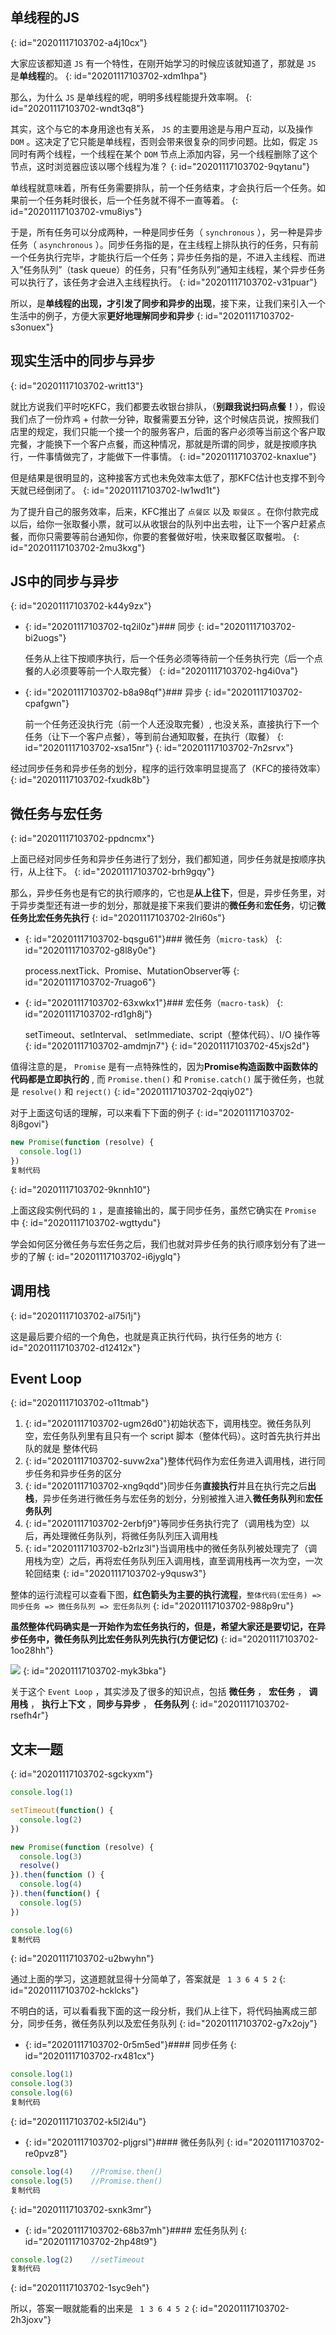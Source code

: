 ## 单线程的JS
{: id="20201117103702-a4j10cx"}

大家应该都知道 `JS` 有一个特性，在刚开始学习的时候应该就知道了，那就是 `JS` 是**单线程**的。
{: id="20201117103702-xdm1hpa"}

那么，为什么 `JS` 是单线程的呢，明明多线程能提升效率啊。
{: id="20201117103702-wndt3q8"}

其实，这个与它的本身用途也有关系， `JS` 的主要用途是与用户互动，以及操作 `DOM` 。这决定了它只能是单线程，否则会带来很复杂的同步问题。比如，假定 `JS` 同时有两个线程，一个线程在某个 `DOM` 节点上添加内容，另一个线程删除了这个节点，这时浏览器应该以哪个线程为准？
{: id="20201117103702-9qytanu"}

单线程就意味着，所有任务需要排队，前一个任务结束，才会执行后一个任务。如果前一个任务耗时很长，后一个任务就不得不一直等着。
{: id="20201117103702-vmu8iys"}

于是，所有任务可以分成两种，一种是同步任务（ `synchronous` ），另一种是异步任务（ `asynchronous` ）。同步任务指的是，在主线程上排队执行的任务，只有前一个任务执行完毕，才能执行后一个任务；异步任务指的是，不进入主线程、而进入”任务队列”（task queue）的任务，只有”任务队列”通知主线程，某个异步任务可以执行了，该任务才会进入主线程执行。
{: id="20201117103702-v31puar"}

所以，是**单线程的出现，才引发了同步和异步的出现**，接下来，让我们来引入一个生活中的例子，方便大家**更好地理解同步和异步**
{: id="20201117103702-s3onuex"}

## 现实生活中的同步与异步
{: id="20201117103702-writt13"}

就比方说我们平时吃KFC，我们都要去收银台排队，（**别跟我说扫码点餐！**），假设我们点了一份炸鸡 + 付款一分钟，取餐需要五分钟，这个时候店员说，按照我们店里的规定，我们只能一个接一个的服务客户，后面的客户必须等当前这个客户取完餐，才能换下一个客户点餐，而这种情况，那就是所谓的同步，就是按顺序执行，一件事情做完了，才能做下一件事情。
{: id="20201117103702-knaxlue"}

但是结果是很明显的，这种接客方式也未免效率太低了，那KFC估计也支撑不到今天就已经倒闭了。
{: id="20201117103702-lw1wd1t"}

为了提升自己的服务效率，后来，KFC推出了 `点餐区` 以及 `取餐区` 。在你付款完成以后，给你一张取餐小票，就可以从收银台的队列中出去啦，让下一个客户赶紧点餐，而你只需要等前台通知你，你要的套餐做好啦，快来取餐区取餐啦。
{: id="20201117103702-2mu3kxg"}

## JS中的同步与异步
{: id="20201117103702-k44y9zx"}

* {: id="20201117103702-tq2il0z"}### 同步
  {: id="20201117103702-bi2uogs"}

  任务从上往下按顺序执行，后一个任务必须等待前一个任务执行完（后一个点餐的人必须要等前一个人取完餐）
  {: id="20201117103702-hg4i0va"}
* {: id="20201117103702-b8a98qf"}### 异步
  {: id="20201117103702-cpafgwn"}

  前一个任务还没执行完（前一个人还没取完餐）, 也没关系，直接执行下一个任务（让下一个客户点餐），等到前台通知取餐，在执行（取餐）
  {: id="20201117103702-xsa15nr"}
{: id="20201117103702-7n2srvx"}

经过同步任务和异步任务的划分，程序的运行效率明显提高了（KFC的接待效率）
{: id="20201117103702-fxudk8b"}

## 微任务与宏任务
{: id="20201117103702-ppdncmx"}

上面已经对同步任务和异步任务进行了划分，我们都知道，同步任务就是按顺序执行，从上往下。
{: id="20201117103702-brh9gqy"}

那么，异步任务也是有它的执行顺序的，它也是**从上往下**，但是，异步任务里，对于异步类型还有进一步的划分，那就是接下来我们要讲的**微任务**和**宏任务**，切记**微任务比宏任务先执行**
{: id="20201117103702-2lri60s"}

* {: id="20201117103702-bqsgu61"}### 微任务（`micro-task`）
  {: id="20201117103702-g8l8y0e"}

  process.nextTick、Promise、MutationObserver等
  {: id="20201117103702-7ruago6"}
* {: id="20201117103702-63xwkx1"}### 宏任务（`macro-task`）
  {: id="20201117103702-rd1gh8j"}

  setTimeout、setInterval、 setImmediate、script（整体代码）、I/O 操作等
  {: id="20201117103702-amdmjn7"}
{: id="20201117103702-45xjs2d"}

值得注意的是， `Promise` 是有一点特殊性的，因为**Promise构造函数中函数体的代码都是立即执行的** , 而 `Promise.then()` 和 `Promise.catch()` 属于微任务，也就是 `resolve()` 和 `reject()`
{: id="20201117103702-2qqiy02"}

对于上面这句话的理解，可以来看下下面的例子
{: id="20201117103702-8j8govi"}

```javascript copyable
new Promise(function (resolve) {
  console.log(1)
})
复制代码
```
{: id="20201117103702-9knnh10"}

上面这段实例代码的 `1` ，是直接输出的，属于同步任务，虽然它确实在 `Promise` 中
{: id="20201117103702-wgttydu"}

学会如何区分微任务与宏任务之后，我们也就对异步任务的执行顺序划分有了进一步的了解
{: id="20201117103702-i6jyglq"}

## 调用栈
{: id="20201117103702-al75i1j"}

这是最后要介绍的一个角色，也就是真正执行代码，执行任务的地方
{: id="20201117103702-d12412x"}

## Event Loop
{: id="20201117103702-o11tmab"}

1. {: id="20201117103702-ugm26d0"}初始状态下，调用栈空。微任务队列空，宏任务队列里有且只有一个 script 脚本（整体代码）。这时首先执行并出队的就是 整体代码
2. {: id="20201117103702-suvw2xa"}整体代码作为宏任务进入调用栈，进行同步任务和异步任务的区分
3. {: id="20201117103702-xng9qdd"}同步任务**直接执行**并且在执行完之后**出栈**，异步任务进行微任务与宏任务的划分，分别被推入进入**微任务队列**和**宏任务队列**
4. {: id="20201117103702-2erbfj9"}等同步任务执行完了（调用栈为空）以后，再处理微任务队列，将微任务队列压入调用栈
5. {: id="20201117103702-b2rlz3l"}当调用栈中的微任务队列被处理完了（调用栈为空）之后，再将宏任务队列压入调用栈，直至调用栈再一次为空，一次轮回结束
{: id="20201117103702-y9qusw3"}

整体的运行流程可以查看下图，**红色箭头为主要的执行流程**，`整体代码(宏任务) => 同步任务 => 微任务队列 => 宏任务队列`
{: id="20201117103702-988p9ru"}

**虽然整体代码确实是一开始作为宏任务执行的，但是，希望大家还是要切记，在异步任务中，微任务队列比宏任务队列先执行(方便记忆)**
{: id="20201117103702-1oo28hh"}

![](assets/20201117103703-yktnfup.png)
{: id="20201117103702-myk3bka"}

关于这个 `Event Loop` ，其实涉及了很多的知识点，包括 **微任务** ， **宏任务** ， **调用栈** ， **执行上下文** ，**同步与异步** ， **任务队列**
{: id="20201117103702-rsefh4r"}

## 文末一题
{: id="20201117103702-sgckyxm"}

```javascript copyable
console.log(1)

setTimeout(function() {
  console.log(2)
})

new Promise(function (resolve) {
  console.log(3)
  resolve()
}).then(function () {
  console.log(4)
}).then(function() {
  console.log(5)
})

console.log(6)
复制代码
```
{: id="20201117103702-u2bwyhn"}

通过上面的学习，这道题就显得十分简单了，答案就是 ` 1 3 6 4 5 2`
{: id="20201117103702-hcklcks"}

不明白的话，可以看看我下面的这一段分析，我们从上往下，将代码抽离成三部分，同步任务，微任务队列以及宏任务队列
{: id="20201117103702-g7x2ojy"}

* {: id="20201117103702-0r5m5ed"}#### 同步任务
{: id="20201117103702-rx481cx"}

```javascript copyable
console.log(1)
console.log(3)
console.log(6)
复制代码
```
{: id="20201117103702-k5l2i4u"}

* {: id="20201117103702-pljgrsl"}#### 微任务队列
{: id="20201117103702-re0pvz8"}

```javascript copyable
console.log(4)    //Promise.then()
console.log(5)    //Promise.then()
复制代码
```
{: id="20201117103702-sxnk3mr"}

* {: id="20201117103702-68b37mh"}#### 宏任务队列
{: id="20201117103702-2hp48t9"}

```javascript copyable
console.log(2)    //setTimeout
复制代码
```
{: id="20201117103702-1syc9eh"}

所以，答案一眼就能看的出来是 ` 1 3 6 4 5 2`
{: id="20201117103702-2h3joxv"}
